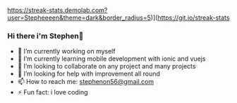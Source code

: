 https://streak-stats.demolab.com?user=Stepheeeen&theme=dark&border_radius=5)](https://git.io/streak-stats

### Hi there i'm Stephen👋

- 🔭 I’m currently working on myself
- 🌱 I’m currently learning mobile development with ionic and vuejs
- 👯 I’m looking to collaborate on any project and many projects
- 🤔 I’m looking for help with improvement all round
- 📫 How to reach me: stephenon56@gmail.com
- ⚡ Fun fact: i love coding

